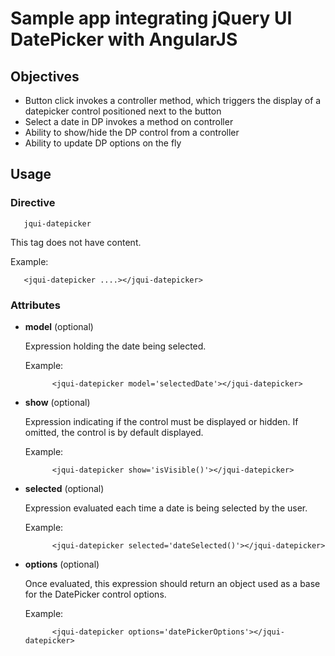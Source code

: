 
# Sample app integrating jQuery UI DatePicker with AngularJS


## Objectives

* Button click invokes a controller method, which triggers the display of a datepicker control positioned next to the button
* Select a date in DP invokes a method on controller
* Ability to show/hide the DP control from a controller
* Ability to update DP options on the fly


## Usage

### Directive

       jqui-datepicker

   This tag does not have content.

   Example:

       <jqui-datepicker ....></jqui-datepicker>


### Attributes

* __model__ (optional)

  Expression holding the date being selected.

  Example:

            <jqui-datepicker model='selectedDate'></jqui-datepicker>

* __show__ (optional)

  Expression indicating if the control must be displayed or hidden. If omitted, the control is by default displayed.

  Example:

            <jqui-datepicker show='isVisible()'></jqui-datepicker>



* __selected__ (optional)

  Expression evaluated each time a date is being selected by the user.

  Example:

            <jqui-datepicker selected='dateSelected()'></jqui-datepicker>



* __options__ (optional)

  Once evaluated, this expression should return an object used as a base for the DatePicker control options.

  Example:

            <jqui-datepicker options='datePickerOptions'></jqui-datepicker>
